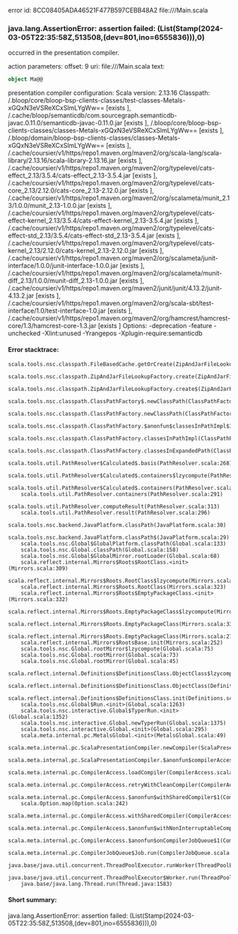 error id: 8CC08405ADA46521F477B597CEBB48A2
file://<WORKSPACE>/Main.scala
### java.lang.AssertionError: assertion failed: (List(Stamp(2024-03-05T22:35:58Z,513508,(dev=801,ino=6555836))),0)

occurred in the presentation compiler.



action parameters:
offset: 9
uri: file://<WORKSPACE>/Main.scala
text:
```scala
object Ma@@

```


presentation compiler configuration:
Scala version: 2.13.16
Classpath:
<WORKSPACE>/.bloop/core/bloop-bsp-clients-classes/test-classes-Metals-xGQxN3eVSReXCxSlmLYgWw== [exists ], <HOME>/.cache/bloop/semanticdb/com.sourcegraph.semanticdb-javac.0.11.0/semanticdb-javac-0.11.0.jar [exists ], <WORKSPACE>/.bloop/core/bloop-bsp-clients-classes/classes-Metals-xGQxN3eVSReXCxSlmLYgWw== [exists ], <WORKSPACE>/.bloop/domain/bloop-bsp-clients-classes/classes-Metals-xGQxN3eVSReXCxSlmLYgWw== [exists ], <HOME>/.cache/coursier/v1/https/repo1.maven.org/maven2/org/scala-lang/scala-library/2.13.16/scala-library-2.13.16.jar [exists ], <HOME>/.cache/coursier/v1/https/repo1.maven.org/maven2/org/typelevel/cats-effect_2.13/3.5.4/cats-effect_2.13-3.5.4.jar [exists ], <HOME>/.cache/coursier/v1/https/repo1.maven.org/maven2/org/typelevel/cats-core_2.13/2.12.0/cats-core_2.13-2.12.0.jar [exists ], <HOME>/.cache/coursier/v1/https/repo1.maven.org/maven2/org/scalameta/munit_2.13/1.0.0/munit_2.13-1.0.0.jar [exists ], <HOME>/.cache/coursier/v1/https/repo1.maven.org/maven2/org/typelevel/cats-effect-kernel_2.13/3.5.4/cats-effect-kernel_2.13-3.5.4.jar [exists ], <HOME>/.cache/coursier/v1/https/repo1.maven.org/maven2/org/typelevel/cats-effect-std_2.13/3.5.4/cats-effect-std_2.13-3.5.4.jar [exists ], <HOME>/.cache/coursier/v1/https/repo1.maven.org/maven2/org/typelevel/cats-kernel_2.13/2.12.0/cats-kernel_2.13-2.12.0.jar [exists ], <HOME>/.cache/coursier/v1/https/repo1.maven.org/maven2/org/scalameta/junit-interface/1.0.0/junit-interface-1.0.0.jar [exists ], <HOME>/.cache/coursier/v1/https/repo1.maven.org/maven2/org/scalameta/munit-diff_2.13/1.0.0/munit-diff_2.13-1.0.0.jar [exists ], <HOME>/.cache/coursier/v1/https/repo1.maven.org/maven2/junit/junit/4.13.2/junit-4.13.2.jar [exists ], <HOME>/.cache/coursier/v1/https/repo1.maven.org/maven2/org/scala-sbt/test-interface/1.0/test-interface-1.0.jar [exists ], <HOME>/.cache/coursier/v1/https/repo1.maven.org/maven2/org/hamcrest/hamcrest-core/1.3/hamcrest-core-1.3.jar [exists ]
Options:
-deprecation -feature -unchecked -Xlint:unused -Yrangepos -Xplugin-require:semanticdb




#### Error stacktrace:

```
scala.tools.nsc.classpath.FileBasedCache.getOrCreate(ZipAndJarFileLookupFactory.scala:282)
	scala.tools.nsc.classpath.ZipAndJarFileLookupFactory.create(ZipAndJarFileLookupFactory.scala:47)
	scala.tools.nsc.classpath.ZipAndJarFileLookupFactory.create$(ZipAndJarFileLookupFactory.scala:38)
	scala.tools.nsc.classpath.ClassPathFactory$.newClassPath(ClassPathFactory.scala:80)
	scala.tools.nsc.classpath.ClassPathFactory.newClassPath(ClassPathFactory.scala:29)
	scala.tools.nsc.classpath.ClassPathFactory.$anonfun$classesInPathImpl$1(ClassPathFactory.scala:64)
	scala.tools.nsc.classpath.ClassPathFactory.classesInPathImpl(ClassPathFactory.scala:59)
	scala.tools.nsc.classpath.ClassPathFactory.classesInExpandedPath(ClassPathFactory.scala:48)
	scala.tools.util.PathResolver$Calculated$.basis(PathResolver.scala:268)
	scala.tools.util.PathResolver$Calculated$.containers$lzycompute(PathResolver.scala:275)
	scala.tools.util.PathResolver$Calculated$.containers(PathResolver.scala:275)
	scala.tools.util.PathResolver.containers(PathResolver.scala:291)
	scala.tools.util.PathResolver.computeResult(PathResolver.scala:313)
	scala.tools.util.PathResolver.result(PathResolver.scala:296)
	scala.tools.nsc.backend.JavaPlatform.classPath(JavaPlatform.scala:30)
	scala.tools.nsc.backend.JavaPlatform.classPath$(JavaPlatform.scala:29)
	scala.tools.nsc.Global$GlobalPlatform.classPath(Global.scala:133)
	scala.tools.nsc.Global.classPath(Global.scala:158)
	scala.tools.nsc.Global$GlobalMirror.rootLoader(Global.scala:68)
	scala.reflect.internal.Mirrors$Roots$RootClass.<init>(Mirrors.scala:309)
	scala.reflect.internal.Mirrors$Roots.RootClass$lzycompute(Mirrors.scala:323)
	scala.reflect.internal.Mirrors$Roots.RootClass(Mirrors.scala:323)
	scala.reflect.internal.Mirrors$Roots$EmptyPackageClass.<init>(Mirrors.scala:332)
	scala.reflect.internal.Mirrors$Roots.EmptyPackageClass$lzycompute(Mirrors.scala:338)
	scala.reflect.internal.Mirrors$Roots.EmptyPackageClass(Mirrors.scala:338)
	scala.reflect.internal.Mirrors$Roots.EmptyPackageClass(Mirrors.scala:278)
	scala.reflect.internal.Mirrors$RootsBase.init(Mirrors.scala:252)
	scala.tools.nsc.Global.rootMirror$lzycompute(Global.scala:75)
	scala.tools.nsc.Global.rootMirror(Global.scala:73)
	scala.tools.nsc.Global.rootMirror(Global.scala:45)
	scala.reflect.internal.Definitions$DefinitionsClass.ObjectClass$lzycompute(Definitions.scala:295)
	scala.reflect.internal.Definitions$DefinitionsClass.ObjectClass(Definitions.scala:295)
	scala.reflect.internal.Definitions$DefinitionsClass.init(Definitions.scala:1667)
	scala.tools.nsc.Global$Run.<init>(Global.scala:1263)
	scala.tools.nsc.interactive.Global$TyperRun.<init>(Global.scala:1352)
	scala.tools.nsc.interactive.Global.newTyperRun(Global.scala:1375)
	scala.tools.nsc.interactive.Global.<init>(Global.scala:295)
	scala.meta.internal.pc.MetalsGlobal.<init>(MetalsGlobal.scala:49)
	scala.meta.internal.pc.ScalaPresentationCompiler.newCompiler(ScalaPresentationCompiler.scala:627)
	scala.meta.internal.pc.ScalaPresentationCompiler.$anonfun$compilerAccess$1(ScalaPresentationCompiler.scala:147)
	scala.meta.internal.pc.CompilerAccess.loadCompiler(CompilerAccess.scala:40)
	scala.meta.internal.pc.CompilerAccess.retryWithCleanCompiler(CompilerAccess.scala:182)
	scala.meta.internal.pc.CompilerAccess.$anonfun$withSharedCompiler$1(CompilerAccess.scala:155)
	scala.Option.map(Option.scala:242)
	scala.meta.internal.pc.CompilerAccess.withSharedCompiler(CompilerAccess.scala:154)
	scala.meta.internal.pc.CompilerAccess.$anonfun$withNonInterruptableCompiler$1(CompilerAccess.scala:132)
	scala.meta.internal.pc.CompilerAccess.$anonfun$onCompilerJobQueue$1(CompilerAccess.scala:209)
	scala.meta.internal.pc.CompilerJobQueue$Job.run(CompilerJobQueue.scala:152)
	java.base/java.util.concurrent.ThreadPoolExecutor.runWorker(ThreadPoolExecutor.java:1144)
	java.base/java.util.concurrent.ThreadPoolExecutor$Worker.run(ThreadPoolExecutor.java:642)
	java.base/java.lang.Thread.run(Thread.java:1583)
```
#### Short summary: 

java.lang.AssertionError: assertion failed: (List(Stamp(2024-03-05T22:35:58Z,513508,(dev=801,ino=6555836))),0)